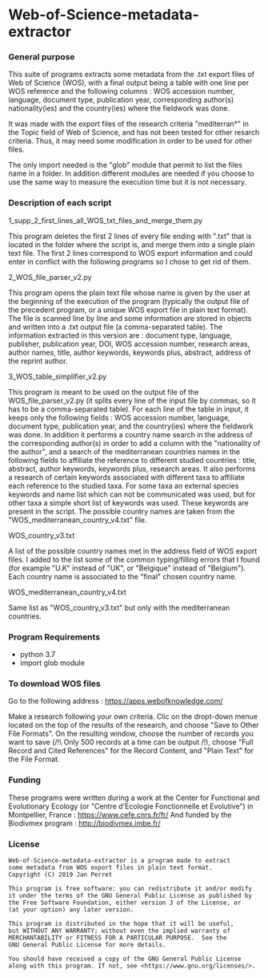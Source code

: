 # Web-of-Science-metadata-extractor

### General purpose

This suite of programs extracts some metadata from the .txt export files of Web of Science (WOS),
with a final output being a table with one line per WOS reference and the following columns :
WOS accession number, language, document type, publication year, corresponding author(s) nationality(ies) and the country(ies) where the fieldwork was done.

It was made with the export files of the research criteria "mediterran*" in the Topic field of Web of Science, and has not been tested for other resarch criteria. Thus, it may need some modification in order to be used for other files.

The only import needed is the "glob" module that permit to list the files name in a folder. In addition different modules are needed if you choose to use the same way to measure the execution time but it is not necessary.


### Description of each script

1_supp_2_first_lines_all_WOS_txt_files_and_merge_them.py

This program deletes the first 2 lines of every file ending with ".txt" that is located in the folder where the script is, and merge them into a single plain text file.
The first 2 lines correspond to WOS export information and could enter in conflict with the following programs so I chose to get rid of them.

2_WOS_file_parser_v2.py

This program opens the plain text file whose name is given by the user at the beginning of the execution of the program (typically the output file of the precedent program,
or a unique WOS export file in plain text format).
The file is scanned line by line and some information are stored in objects and written into a .txt output file (a comma-separated table).
The information extracted in this version are : document type, language, publisher, publication year, DOI, WOS accession number, research areas, 
author names, title, author keywords, keywords plus, abstract, address of the reprint author.

3_WOS_table_simplifier_v2.py

This program is meant to be used on the output file of the WOS_file_parser_v2.py (it splits every line of the input file by commas, so it has to be a comma-separated table).
For each line of the table in input, it keeps only the following fields : WOS accession number, language, document type, publication year, and the country(ies) where the fieldwork was done.
In addition it performs a country name search in the address of the corresponding author(s) in order to add a column with the "nationality of the author", and a search of the mediterranean countries names
in the following fields to affiliate the reference to different studied countries : title, abstract, author keywords, keywords plus, research areas.
It also performs a research of certain keywords associated with different taxa to affiliate each reference to the studied taxa. For some taxa an external species keywords and name list which can not be communicated was used,
but for other taxa a simple short list of keywords was used. These keywords are present in the script.
The possible country names are taken from the "WOS_mediterranean_country_v4.txt" file.

WOS_country_v3.txt

A list of the possible country names met in the address field of WOS export files. 
I added to the list some of the common typing/filling errors that I found (for example "U.K" instead of "UK", or "Belgique" instead of "Belgium").
Each country name is associated to the "final" chosen country name.

WOS_mediterranean_country_v4.txt

Same list as "WOS_country_v3.txt" but only with the mediterranean countries.


### Program Requirements
- python 3.7
- import glob module


### To download WOS files
Go to the following address : https://apps.webofknowledge.com/

Make a research following your own criteria. Clic on the dropt-down menue located on the top of the results of the research, and choose "Save to Other File Formats".
On the resulting window, choose the number of records you want to save (/!\ Only 500 records at a time can be output /!\), choose "Full Record and Cited References" for the Record Content, and "Plain Text" for the File Format.


### Funding
These programs were written during a work at the Center for Functional and Evolutionary Ecology (or "Centre d'Ecologie Fonctionnelle et Evolutive") in Montpellier, France : https://www.cefe.cnrs.fr/fr/
And funded by the Biodivmex program : http://biodivmex.imbe.fr/


### License
	Web-of-Science-metadata-extractor is a program made to extract 
	some metadata from WOS export files in plain text format.
    Copyright (C) 2019 Jan Perret

    This program is free software: you can redistribute it and/or modify
    it under the terms of the GNU General Public License as published by
    the Free Software Foundation, either version 3 of the License, or
    (at your option) any later version.

    This program is distributed in the hope that it will be useful,
    but WITHOUT ANY WARRANTY; without even the implied warranty of
    MERCHANTABILITY or FITNESS FOR A PARTICULAR PURPOSE.  See the
    GNU General Public License for more details.

    You should have received a copy of the GNU General Public License
	along with this program. If not, see <https://www.gnu.org/licenses/>.
